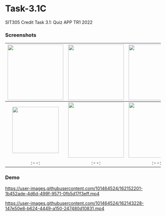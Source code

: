 # Task-3.1C
SIT305 Credit Task 3.1: Quiz APP TR1 2022

### Screenshots
|<img src="https://user-images.githubusercontent.com/101464524/162144577-1aaae51f-186b-451f-bdcd-b6251f2770ed.png" width=180/>|<img src="https://user-images.githubusercontent.com/101464524/162144590-400d3ebc-52cf-4d35-a318-5e54115f678a.png" width=180/>|<img src="https://user-images.githubusercontent.com/101464524/162144594-99173fbb-7fd8-49be-9c3c-268042019963.png" width=180/>|<img src="https://user-images.githubusercontent.com/101464524/162144595-0a2a44a5-1864-45fb-9cbb-241c908176ef.png" width=180/>|<img src="https://user-images.githubusercontent.com/101464524/162144599-3b9f9d4d-09ab-49c5-bae5-32ba9771bb97.png" width=180/>|
|:--:|:--:|:--:|:--:|:--:|
|<img src="https://user-images.githubusercontent.com/101464524/162144603-4e6fbb39-1e83-4f6e-bc33-df8d844357db.png" width=150/>|<img src="https://user-images.githubusercontent.com/101464524/162144606-ca4f26fc-725a-4b21-90b0-fc6ea645269f.png" width=180/>|<img src="https://user-images.githubusercontent.com/101464524/162144612-3bed6f29-d652-4792-9da1-032a85dab651.png" width=180/>|<img src="https://user-images.githubusercontent.com/101464524/162144615-88911ae0-71fc-4664-8f8d-fc480d0b0f04.png" width=180/>|<img src="https://user-images.githubusercontent.com/101464524/162144617-593482d8-417d-411a-b894-34e4c86fc9be.png" width=180/>|
|:--:|:--:|:--:|:--:|:--:|

### Demo
https://user-images.githubusercontent.com/101464524/162152201-1b452ade-4d6d-499f-9571-0fb5d17f3eff.mp4

https://user-images.githubusercontent.com/101464524/162143228-147e50e8-b624-4449-a150-247480d10831.mp4
